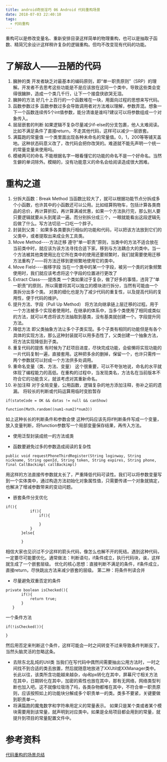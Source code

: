 ```yaml
---
title: android奇技淫巧 06 Android 代码重构场景
date: 2018-07-03 22:40:10
tags:
  - 代码重构
---
```


重构可以是修改变量名、重新安排目录这样简单的物理重构，也可以是抽取子函数、精简冗余设计这样稍许复杂的逻辑重构。但均不改变现有代码的功能。

<!--more-->

# 了解敌人——丑陋的代码

1. 臃肿的类
开发者缺乏对最基本的编码原则，即“单一职责原则”（SRP）的理解。开发者不去思考这些功能是不是应该放在这同一个类中，导致这些类会变得很臃肿，造成一个类几千行，让下一个接盘侠欲哭无泪。
2. 臃肿的方法
好几十上百行的一个函数堆在一块，用面向过程的思想来写代码。
3. 函数参数过多
函数参数过多会导致调用者对方法难以理解，参数弄混。想象一下一个函数连续传5个int值参数，能分清谁是谁吗?建议可以将参数组成一个对象传入。
4. 层层嵌套的判断
如果逻辑不复杂尽量减少if-else的分支包裹，他人太难阅读。比如不满足条件了直接return，不走其他代码，这样可以减少一层嵌套。
5. 满篇跑的常量值
一个类里面出现各种未命名的常量值。0，1，200等等铺天盖地。这种状态码意义改了，改代码会把你改哭的。难道就不能先声明一个统一的常量变量来使用吗。
6. 模棱两可的命名
不能根据名字一眼看懂它的功能的命名不是一个好命名。当然生僻的单词除外。模糊的，没有功能意义的命名会给阅读造成很大困难。

# 重构之道

1. 分拆大函数：Break Method
当函数比较大了，就可以根据功能节点分拆成多个小函数，也许其中的小函数还可以公用。比如结算购物车，包括计算各类商品的总价，再计算折扣，再计算满减优惠，如果一个方法执行完，那么别人要只要逻辑就要从头到尾读一遍。而分别拆分成三个，一眼就能看出这段逻辑先后做了什么。写方法切忌一口吃一个胖子。
2. 封装到父类：
如果多各类要执行相似的功能和代码，可以把该方法放到它们的父类中，或者提取出来成业务工具类。
3. Move Method----方法迁移
遵守“单一职责”原则，当类中的方法不适合放在当前类中时，就应该为该方法寻找合适下家。移到与方法耦合大的类中。当一个方法被其他类使用比在它所在类中的使用还要频繁时，我们就需要使用迁移方法重构了——将方法迁移到更频繁地使用它的类中。
4. Move Field----搬移字段
当在一个类中的某一个字段，被另一个类的对象频繁使用时，我们就应该考虑将这个字段的位置进行更改了
5. Extract Class----提炼类
一个类如果过于复杂，做了好多的事情，违背了“单一职责”的原则，所以需要将其可以独立的模块进行拆分，当然有可能由一个类拆分出多个类。
对类的细化也是为了减少代码的重复性，以及提高代码的复用性，便于代码的维护。
6. 提升方法、字段（Pull Up Method）
将方法向继承链上层迁移的过程。用于一个方法被多个实现者使用时。在继承的体系中，当多个类使用了相同或类似的方法，就可以考虑将该方法抽取到基类，没有基类就创建一个。字段提升同方法。
7. 降低方法
即父类抽象方法让多个子类实现。多个子类有相同的功能但是有各个具体的实现方法，那么这种封装就可以用多态性了，父类创建一个抽象方法，将方法实现降低到子类。
8. 重复代码的提炼
有时候为了赶项目进度，尽快完成功能，会偷懒将实现功能的一片代码复制一遍，直接套用。这种把多余的删掉，保留一个，也许只需传一两个参数就可以封成一个方法供多处调用。
9. 重命名变量（类、方法、变量）
这个很重要，可以不夸张地说，命名的水平就体现了编程能力的高低。在重构的过程中，当发现类名，方法名在当前版本不符合它的功能含义，就该考虑对其重新命名。
10. 补加注释
对于全局变量，公用函数，逻辑复杂的地方添加注释，弥补之前的遗漏。
将较长的判断或代码运算用临时变脸暂存

```
if(stateCode = OK && datas != null && canShow)

function(Math.random((num1-num2)*num3))
```

如上这种长长的判断条件和参数会使 这种代码应该先将if判断条件写成一个变量，放入变量判断，将function参数写一个局部变量保存结果，再传入方法。

- 使用泛型封装成统一的方法或类

- 函数要避免过多的参数造成阅读的复杂性

```
public void requestPhoneThirdRegister(String loginway, String nickname, String openId, String token, String expires, String phone, final CallBackimpl callBackimpl)
```

用这样的方法直接传参数就太长了，严重降低代码可读性。我们可以将参数变量写到一个实体类中，通过构造方法初始化对象属性值，只需要传递一个对象就搞定，也解决了增减参数带来的变动问题。

- 嵌套条件分支优化

```
if(){
           if(){
               if(){

               }
           }
       }else{

       }
```
相信大家也见识过不少这样的箭头代码，像怎么也解不开的死结。遇到这种代码，一定要尽可能要优化。通常做法：判断语句，if条件成立，执行代码块，诶，这样就生成了一个嵌套层级。
优化的核心思想：直接判断不满足的条件，if条件成立，直接return，尽快跳出方法来减少嵌套的层级。
第二种：将条件判读合并
- 尽量避免双重否定的条件

```
private boolean isChecked(){
       if(){
           return true;
       }
   }
```
一个条件方法
```
if(!isChecked()){
     
}
```
然后用否定来判断这个条件，这样可能会一时之间转变不过来导致条件判断反了。当然头脑灵活的忽略这条。
- 去除东北乱炖的Util类
当我们在写代码中偶然间需要抽出公用方法时，一时之间找不到合适的类去放置，然后就随意地放进了XXUtil或XXManager类中。长此以往，该类所含功能越来越杂，dp和px转化在其中，屏幕尺寸相关方法在其中，日期转化在其中，加密的索性也放在其中，那有无网络，网络类型判断也加入吧。这不就像垃圾场了吗，各类杂物都堆在其中，不符合单一职责原则，应该按照如上的功能块分解成多个职责单一的类。类多不要紧，关键要做到职责单一。
- 将满篇跑的魔鬼数字和字符串用定义的常量表示。
如果只是某个类或者某个模块需要用到该常量，就声明到对应类中。如果是全局项目都会用到的常量，就提升到项目的常量配置文件中。

# 参考资料

[代码重构的场景总结](https://mp.weixin.qq.com/s/zJGIEKuQgcSJmdBXLO_b4A)



